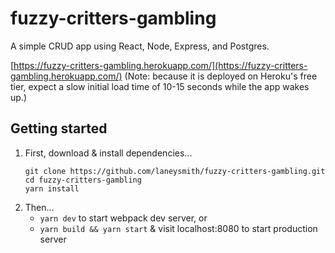 # fuzzy-critters-gambling

A simple CRUD app using React, Node, Express, and Postgres.

[https://fuzzy-critters-gambling.herokuapp.com/](https://fuzzy-critters-gambling.herokuapp.com/) (Note: because it is deployed on Heroku's free tier, expect a slow initial load time of 10-15 seconds while the app wakes up.)

## Getting started

1.  First, download & install dependencies...
    ```
    git clone https://github.com/laneysmith/fuzzy-critters-gambling.git
    cd fuzzy-critters-gambling
    yarn install
    ```
1.  Then...
    * `yarn dev` to start webpack dev server, or
    * `yarn build && yarn start` & visit localhost:8080 to start production server
